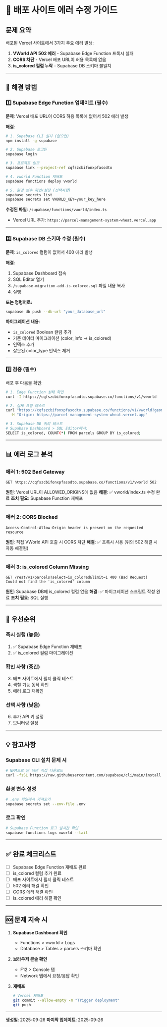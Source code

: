 # 🚨 배포 사이트 에러 수정 가이드

## 문제 요약

배포된 Vercel 사이트에서 3가지 주요 에러 발생:

1. **VWorld API 502 에러** - Supabase Edge Function 프록시 실패
2. **CORS 차단** - Vercel 배포 URL이 허용 목록에 없음
3. **is_colored 컬럼 누락** - Supabase DB 스키마 불일치

---

## 🔧 해결 방법

### 1️⃣ Supabase Edge Function 업데이트 (필수)

**문제**: Vercel 배포 URL이 CORS 허용 목록에 없어서 502 에러 발생

**해결**:
```bash
# 1. Supabase CLI 설치 (없으면)
npm install -g supabase

# 2. Supabase 로그인
supabase login

# 3. 프로젝트 링크
supabase link --project-ref cqfszcbifonxpfasodto

# 4. vworld Function 재배포
supabase functions deploy vworld

# 5. 환경 변수 확인/설정 (선택사항)
supabase secrets list
supabase secrets set VWORLD_KEY=your_key_here
```

**수정된 파일**: `/supabase/functions/vworld/index.ts`
- Vercel URL 추가: `https://parcel-management-system-wheat.vercel.app`

---

### 2️⃣ Supabase DB 스키마 수정 (필수)

**문제**: `is_colored` 컬럼이 없어서 400 에러 발생

**해결**:
1. Supabase Dashboard 접속
2. SQL Editor 열기
3. `/supabase-migration-add-is-colored.sql` 파일 내용 복사
4. 실행

**또는 명령어로:**
```bash
supabase db push --db-url "your_database_url"
```

**마이그레이션 내용**:
- `is_colored` Boolean 컬럼 추가
- 기존 데이터 마이그레이션 (color_info → is_colored)
- 인덱스 추가
- 잘못된 color_type 인덱스 제거

---

### 3️⃣ 검증 (필수)

배포 후 다음을 확인:

```bash
# 1. Edge Function 상태 확인
curl -I https://cqfszcbifonxpfasodto.supabase.co/functions/v1/vworld

# 2. 실제 요청 테스트
curl "https://cqfszcbifonxpfasodto.supabase.co/functions/v1/vworld?geomFilter=POINT(126.845+37.540)&size=1" \
  -H "Origin: https://parcel-management-system-wheat.vercel.app"

# 3. Supabase DB 쿼리 테스트
# Supabase Dashboard > SQL Editor에서:
SELECT is_colored, COUNT(*) FROM parcels GROUP BY is_colored;
```

---

## 📊 에러 로그 분석

### 에러 1: 502 Bad Gateway
```
GET https://cqfszcbifonxpfasodto.supabase.co/functions/v1/vworld 502
```
**원인**: Vercel URL이 ALLOWED_ORIGINS에 없음
**해결**: ✅ vworld/index.ts 수정 완료
**조치 필요**: Supabase Function 재배포

---

### 에러 2: CORS Blocked
```
Access-Control-Allow-Origin header is present on the requested resource
```
**원인**: 직접 VWorld API 호출 시 CORS 차단
**해결**: ✅ 프록시 사용 (위의 502 해결 시 자동 해결됨)

---

### 에러 3: is_colored Column Missing
```
GET /rest/v1/parcels?select=is_colored&limit=1 400 (Bad Request)
Could not find the 'is_colored' column
```
**원인**: Supabase DB에 is_colored 컬럼 없음
**해결**: ✅ 마이그레이션 스크립트 작성 완료
**조치 필요**: SQL 실행

---

## 🎯 우선순위

### 즉시 실행 (높음)
1. ✅ Supabase Edge Function 재배포
2. ✅ is_colored 컬럼 마이그레이션

### 확인 사항 (중간)
3. 배포 사이트에서 필지 클릭 테스트
4. 색칠 기능 동작 확인
5. 에러 로그 재확인

### 선택 사항 (낮음)
6. 추가 API 키 설정
7. 모니터링 설정

---

## 💡 참고사항

### Supabase CLI 설치 문제 시
```bash
# NPM으로 안 되면 직접 다운로드
curl -fsSL https://raw.githubusercontent.com/supabase/cli/main/install.sh | sh
```

### 환경 변수 설정
```bash
# .env 파일에서 가져오기
supabase secrets set --env-file .env
```

### 로그 확인
```bash
# Supabase Function 로그 실시간 확인
supabase functions logs vworld --tail
```

---

## ✅ 완료 체크리스트

- [ ] Supabase Edge Function 재배포 완료
- [ ] is_colored 컬럼 추가 완료
- [ ] 배포 사이트에서 필지 클릭 테스트
- [ ] 502 에러 해결 확인
- [ ] CORS 에러 해결 확인
- [ ] is_colored 에러 해결 확인

---

## 🆘 문제 지속 시

1. **Supabase Dashboard 확인**
   - Functions > vworld > Logs
   - Database > Tables > parcels 스키마 확인

2. **브라우저 콘솔 확인**
   - F12 > Console 탭
   - Network 탭에서 요청/응답 확인

3. **재배포**
   ```bash
   # Vercel 재배포
   git commit --allow-empty -m "Trigger deployment"
   git push
   ```

---

**생성일**: 2025-09-26
**마지막 업데이트**: 2025-09-26